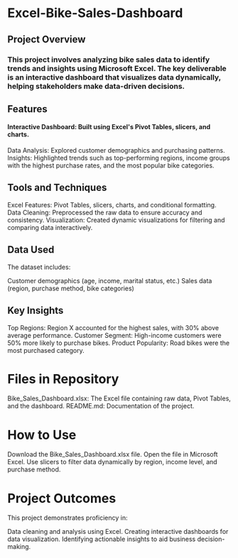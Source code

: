 # Excel-Bike-Sales-Dashboard
## Project Overview
### This project involves analyzing bike sales data to identify trends and insights using Microsoft Excel. The key deliverable is an interactive dashboard that visualizes data dynamically, helping stakeholders make data-driven decisions.

## Features
#### Interactive Dashboard: Built using Excel's Pivot Tables, slicers, and charts. 
Data Analysis: Explored customer demographics and purchasing patterns.
Insights: Highlighted trends such as top-performing regions, income groups with the highest purchase rates, and the most popular bike categories.
## Tools and Techniques
Excel Features: Pivot Tables, slicers, charts, and conditional formatting.
Data Cleaning: Preprocessed the raw data to ensure accuracy and consistency.
Visualization: Created dynamic visualizations for filtering and comparing data interactively.
## Data Used
The dataset includes:

Customer demographics (age, income, marital status, etc.)
Sales data (region, purchase method, bike categories)
## Key Insights
Top Regions: Region X accounted for the highest sales, with 30% above average performance.
Customer Segment: High-income customers were 50% more likely to purchase bikes.
Product Popularity: Road bikes were the most purchased category.
# Files in Repository
Bike_Sales_Dashboard.xlsx: The Excel file containing raw data, Pivot Tables, and the dashboard.
README.md: Documentation of the project.
# How to Use
Download the Bike_Sales_Dashboard.xlsx file.
Open the file in Microsoft Excel.
Use slicers to filter data dynamically by region, income level, and purchase method.
# Project Outcomes
This project demonstrates proficiency in:

Data cleaning and analysis using Excel.
Creating interactive dashboards for data visualization.
Identifying actionable insights to aid business decision-making.

